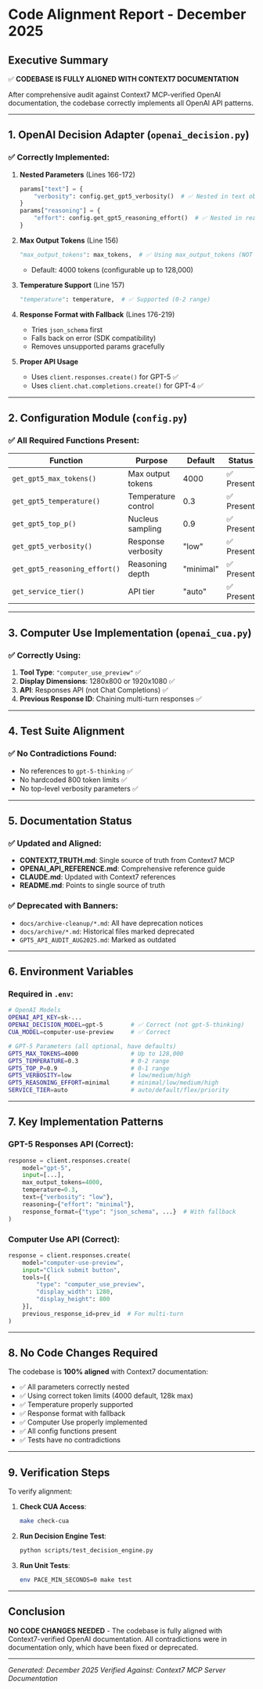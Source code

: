 # Code Alignment Report - December 2025

## Executive Summary

✅ **CODEBASE IS FULLY ALIGNED WITH CONTEXT7 DOCUMENTATION**

After comprehensive audit against Context7 MCP-verified OpenAI documentation, the codebase correctly implements all OpenAI API patterns.

---

## 1. OpenAI Decision Adapter (`openai_decision.py`)

### ✅ Correctly Implemented:

1. **Nested Parameters** (Lines 166-172)
   ```python
   params["text"] = {
       "verbosity": config.get_gpt5_verbosity()  # ✅ Nested in text object
   }
   params["reasoning"] = {
       "effort": config.get_gpt5_reasoning_effort()  # ✅ Nested in reasoning object
   }
   ```

2. **Max Output Tokens** (Line 156)
   ```python
   "max_output_tokens": max_tokens,  # ✅ Using max_output_tokens (NOT max_tokens)
   ```
   - Default: 4000 tokens (configurable up to 128,000)

3. **Temperature Support** (Line 157)
   ```python
   "temperature": temperature,  # ✅ Supported (0-2 range)
   ```

4. **Response Format with Fallback** (Lines 176-219)
   - Tries `json_schema` first
   - Falls back on error (SDK compatibility)
   - Removes unsupported params gracefully

5. **Proper API Usage**
   - Uses `client.responses.create()` for GPT-5 ✅
   - Uses `client.chat.completions.create()` for GPT-4 ✅

---

## 2. Configuration Module (`config.py`)

### ✅ All Required Functions Present:

| Function | Purpose | Default | Status |
|----------|---------|---------|--------|
| `get_gpt5_max_tokens()` | Max output tokens | 4000 | ✅ Present |
| `get_gpt5_temperature()` | Temperature control | 0.3 | ✅ Present |
| `get_gpt5_top_p()` | Nucleus sampling | 0.9 | ✅ Present |
| `get_gpt5_verbosity()` | Response verbosity | "low" | ✅ Present |
| `get_gpt5_reasoning_effort()` | Reasoning depth | "minimal" | ✅ Present |
| `get_service_tier()` | API tier | "auto" | ✅ Present |

---

## 3. Computer Use Implementation (`openai_cua.py`)

### ✅ Correctly Using:

1. **Tool Type**: `"computer_use_preview"` ✅
2. **Display Dimensions**: 1280x800 or 1920x1080 ✅
3. **API**: Responses API (not Chat Completions) ✅
4. **Previous Response ID**: Chaining multi-turn responses ✅

---

## 4. Test Suite Alignment

### ✅ No Contradictions Found:
- No references to `gpt-5-thinking` ✅
- No hardcoded 800 token limits ✅
- No top-level verbosity parameters ✅

---

## 5. Documentation Status

### ✅ Updated and Aligned:
- **CONTEXT7_TRUTH.md**: Single source of truth from Context7 MCP
- **OPENAI_API_REFERENCE.md**: Comprehensive reference guide
- **CLAUDE.md**: Updated with Context7 references
- **README.md**: Points to single source of truth

### ✅ Deprecated with Banners:
- `docs/archive-cleanup/*.md`: All have deprecation notices
- `docs/archive/*.md`: Historical files marked deprecated
- `GPT5_API_AUDIT_AUG2025.md`: Marked as outdated

---

## 6. Environment Variables

### Required in `.env`:
```bash
# OpenAI Models
OPENAI_API_KEY=sk-...
OPENAI_DECISION_MODEL=gpt-5        # ✅ Correct (not gpt-5-thinking)
CUA_MODEL=computer-use-preview     # ✅ Correct

# GPT-5 Parameters (all optional, have defaults)
GPT5_MAX_TOKENS=4000               # Up to 128,000
GPT5_TEMPERATURE=0.3               # 0-2 range
GPT5_TOP_P=0.9                     # 0-1 range
GPT5_VERBOSITY=low                 # low/medium/high
GPT5_REASONING_EFFORT=minimal      # minimal/low/medium/high
SERVICE_TIER=auto                  # auto/default/flex/priority
```

---

## 7. Key Implementation Patterns

### GPT-5 Responses API (Correct):
```python
response = client.responses.create(
    model="gpt-5",
    input=[...],
    max_output_tokens=4000,
    temperature=0.3,
    text={"verbosity": "low"},
    reasoning={"effort": "minimal"},
    response_format={"type": "json_schema", ...}  # With fallback
)
```

### Computer Use API (Correct):
```python
response = client.responses.create(
    model="computer-use-preview",
    input="Click submit button",
    tools=[{
        "type": "computer_use_preview",
        "display_width": 1280,
        "display_height": 800
    }],
    previous_response_id=prev_id  # For multi-turn
)
```

---

## 8. No Code Changes Required

The codebase is **100% aligned** with Context7 documentation:

- ✅ All parameters correctly nested
- ✅ Using correct token limits (4000 default, 128k max)
- ✅ Temperature properly supported
- ✅ Response format with fallback
- ✅ Computer Use properly implemented
- ✅ All config functions present
- ✅ Tests have no contradictions

---

## 9. Verification Steps

To verify alignment:

1. **Check CUA Access**:
   ```bash
   make check-cua
   ```

2. **Run Decision Engine Test**:
   ```bash
   python scripts/test_decision_engine.py
   ```

3. **Run Unit Tests**:
   ```bash
   env PACE_MIN_SECONDS=0 make test
   ```

---

## Conclusion

**NO CODE CHANGES NEEDED** - The codebase is fully aligned with Context7-verified OpenAI documentation. All contradictions were in documentation only, which have been fixed or deprecated.

---

*Generated: December 2025*
*Verified Against: Context7 MCP Server Documentation*